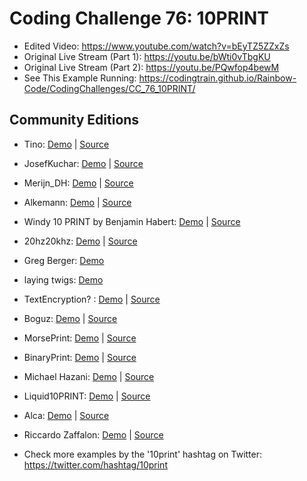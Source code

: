 # Coding Challenge 76: 10PRINT
* Edited Video: https://www.youtube.com/watch?v=bEyTZ5ZZxZs
* Original Live Stream (Part 1): https://youtu.be/bWti0vTbgKU
* Original Live Stream (Part 2): https://youtu.be/PQwfop4bewM
* See This Example Running: https://codingtrain.github.io/Rainbow-Code/CodingChallenges/CC_76_10PRINT/

## Community Editions
* Tino: [Demo](https://tino1008.github.io/10-Print/) | [Source](https://github.com/Tino1008/10-Print)
* JosefKuchar: [Demo](https://josefkuchar.github.io/p5-projects/CC_76_10PRINT_scroller/) | [Source](https://github.com/JosefKuchar/p5-projects/tree/master/CC_76_10PRINT_scroller)
* Merijn_DH: [Demo](http://merijndh.nl/p5_sketches/10PRINT/) | [Source](http://merijndh.nl/p5_sketches/10PRINT/p5_10PRINT.js)
* Alkemann: [Demo](https://codepen.io/anon/pen/jGLRax) | [Source](https://gist.github.com/alkemann/23c5dc3f4129f8223bcf5f14f9b3accf)
* Windy 10 PRINT by Benjamin Habert: [Demo](http://www.rand-on.com/projects/2017_10PRINT/windy_10_print.html) |  [Source](https://github.com/BenjaminHabert/rand-on/blob/master/_projects/2017_10PRINT/windy_10_print.js)
* 20hz20khz: [Demo](https://10print.glitch.me/) |  [Source](https://glitch.com/edit/#!/10print?path=views/sketch.js:1:0)
* Greg Berger: [Demo](http://gregberger.github.io/10PRINT/)
* laying twigs: [Demo](http://madacoo.github.io/layingtwigs/index.html)
* TextEncryption? : [Demo](https://codepen.io/Zohir/full/VMbwNm/) | [Source](https://codepen.io/Zohir/pen/VMbwNm)
* Boguz: [Demo](https://codepen.io/anon/pen/QqMPPV) | [Source](https://github.com/boguz/10PRINT)
* MorsePrint: [Demo](https://hackesta.org/p5/10Print/?printer=morsePrint&colorize=true) | [Source](https://github.com/haideralipunjabi/p5-projects/tree/master/10Print)
* BinaryPrint: [Demo](https://hackesta.org/p5/10Print/?printer=binaryPrint&colorize=true) | [Source](https://github.com/haideralipunjabi/p5-projects/tree/master/10Print)
* Michael Hazani: [Demo](http://michaelhazani.com/projects/tenCubedPrint/) | [Source](http://michaelhazani.com/projects/tenCubedPrint/app.js)
* Liquid10PRINT: [Demo](https://wolfi3654.github.io/JavaSciptThings/10print/) | [Source](https://github.com/WOLFI3654/JavaSciptThings)
* Alca: [Demo](https://codepen.io/Alca/full/zEoBRq/) | [Source](https://codepen.io/Alca/pen/zEoBRq/right)
* Riccardo Zaffalon: [Demo](https://riccardozaffalon.github.io/p5-Sketches/p5-10print/) | [Source](https://github.com/RiccardoZaffalon/p5-Sketches/blob/master/p5-10print/index.html)

* Check more examples by the '10print' hashtag on Twitter: https://twitter.com/hashtag/10print
